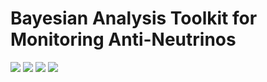 # Bayesian Analysis Toolkit for Monitoring Anti-Neutrinos

[![][stable-img]][stable-url]
[![][dev-img]][dev-url]
[![][travis-img]][travis-url]
[![][binder-img]][binder-url]

[binder-img]: https://mybinder.org/badge_logo.svg
[binder-url]: https://mybinder.org/v2/gh/morganaskins/watchfish/master

[travis-img]: https://travis-ci.com/MorganAskins/watchfish.svg?branch=master
[travis-url]: https://travis-ci.com/MorganAskins/watchfish

[stable-img]: https://img.shields.io/badge/docs-stable-blue.svg
[stable-url]: https://morganaskins.github.io/watchfish

[dev-img]: https://img.shields.io/badge/docs-dev-blue.svg
[dev-url]: https://morganaskins.github.io/watchfish/dev
